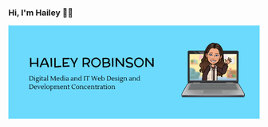 ### Hi, I'm Hailey 🩵🩵
![](me.jpg)



<!--
**HaileyMarieRobinson/HaileyMarieRobinson** is a ✨ _special_ ✨ repository because its `README.md` (this file) appears on your GitHub profile.


